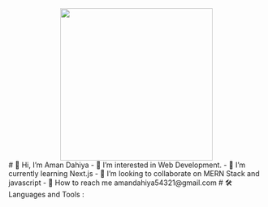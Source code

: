 <div id="header" align="center">
  <img src="[https://media.giphy.com/media/M9gbBd9nbDrOTu1Mqx/giphy.gif](https://media.giphy.com/media/v1.Y2lkPTc5MGI3NjExeWJ4MXQ1cnZjaDhmbm12amhpZDg1MWZkODF4OHVmZ2JnbXRkdW1sdyZlcD12MV9pbnRlcm5hbF9naWZfYnlfaWQmY3Q9Zw/qgQUggAC3Pfv687qPC/giphy.gif)" width="300"/>
</div>
# 👋 Hi, I’m Aman Dahiya
- 👀 I’m interested in Web Development.
- 🌱 I’m currently learning Next.js
- 💞️ I’m looking to collaborate on MERN Stack and javascript
- 🔗 How to reach me amandahiya54321@gmail.com
# 🛠️ Languages and Tools :
